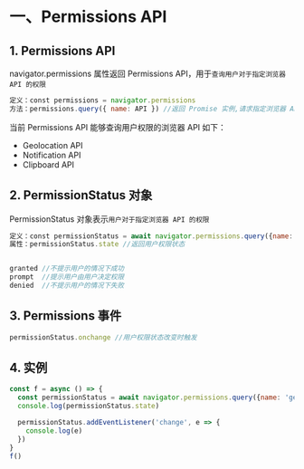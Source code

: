 # 一、Permissions API

## 1. Permissions API

navigator.permissions 属性返回 Permissions API，用于`查询用户对于指定浏览器 API 的权限`

```js
定义：const permissions = navigator.permissions
方法：permissions.query({ name: API }) //返回 Promise 实例,请求指定浏览器 API 的用户权限状态
```

当前 Permissions API 能够查询用户权限的浏览器 API 如下：

* Geolocation API
* Notification API
* Clipboard API

## 2. PermissionStatus 对象

PermissionStatus 对象表示`用户对于指定浏览器 API 的权限`

```js
定义：const permissionStatus = await navigator.permissions.query({name: API})
属性：permissionStatus.state //返回用户权限状态


granted //不提示用户的情况下成功
prompt  //提示用户由用户决定权限
denied  //不提示用户的情况下失败
```

## 3. Permissions 事件

```js
permissionStatus.onchange //用户权限状态改变时触发
```

## 4. 实例

```js
const f = async () => {
  const permissionStatus = await navigator.permissions.query({name: 'geolocation'})
  console.log(permissionStatus.state)

  permissionStatus.addEventListener('change', e => {
    console.log(e)
  })
}
f()
```
